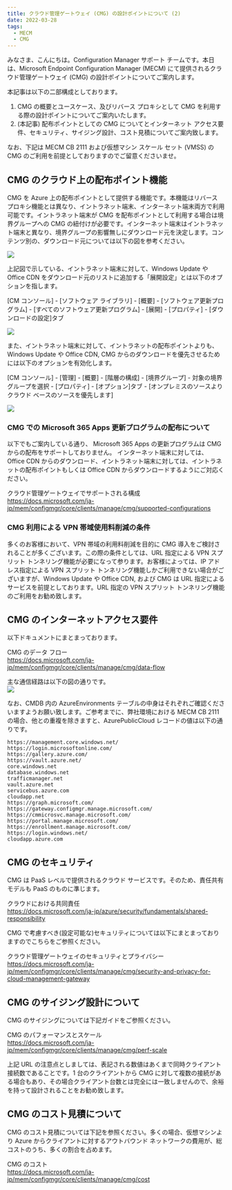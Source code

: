 ```yaml
---
title: クラウド管理ゲートウェイ (CMG) の設計ポイントについて (2)
date: 2022-03-28
tags:
  - MECM
  - CMG
---
```


みなさま、こんにちは。Configuration Manager サポート チームです。本日は、Microsoft Endpoint Configuration Manager (MECM) にて提供されるクラウド管理ゲートウェイ (CMG) の設計ポイントについてご案内します。  

本記事は以下の二部構成としております。
1. CMG の概要とユースケース、及びリバース プロキシとして CMG を利用する際の設計ポイントについてご案内いたします。
2. (本記事) 配布ポイントとしての CMG についてとインターネット アクセス要件、セキュリティ、サイジング設計、コスト見積についてご案内致します。  

なお、下記は MECM CB 2111 および仮想マシン スケール セット (VMSS) の CMG のご利用を前提としておりますのでご留意くださいませ。

## CMG のクラウド上の配布ポイント機能

CMG を Azure 上の配布ポイントとして提供する機能です。本機能はリバース プロキシ機能とは異なり、イントラネット端末、インターネット端末両方で利用可能です。イントラネット端末が CMG を配布ポイントとして利用する場合は境界グループへの CMG の紐付けが必要です。インターネット端末はイントラネット端末と異なり、境界グループの影響無しにダウンロード元を決定します。コンテンツ別の、ダウンロード元については以下の図を参考ください。

![](./20220328_02/20220328_02_01.png)  

上記図で示している、イントラネット端末に対して、Windows Update や Office CDN をダウンロード元のリストに追加する「展開設定」とは以下のオプションを指します。  

[CM コンソール] - [ソフトウェア ライブラリ] - [概要] - [ソフトウェア更新プログラム] - [すべてのソフトウェア更新プログラム] - [展開] - [プロパティ] - [ダウンロードの設定]タブ

![](./20220328_02/20220328_02_02.png)  

また、イントラネット端末に対して、イントラネットの配布ポイントよりも、Windows Update や Office CDN, CMG からのダウンロードを優先させるためには以下のオプションを有効化します。  

[CM コンソール] - [管理] - [概要] - [階層の構成] - [境界グループ] - 対象の境界グループを選択 - [プロパティ] - [オプション]タブ - [オンプレミスのソースよりクラウド ベースのソースを優先します]  

![](./20220328_02/20220328_02_03.png)  

### CMG での Microsoft 365 Apps 更新プログラムの配布について

以下でもご案内している通り、 Microsoft 365 Apps の更新プログラムは CMG からの配布をサポートしておりません。 インターネット端末に対しては、 Office CDN からのダウンロード、イントラネット端末に対しては、イントラネットの配布ポイントもしくは Office CDN からダウンロードするようにご対応ください。

クラウド管理ゲートウェイでサポートされる構成  
https://docs.microsoft.com/ja-jp/mem/configmgr/core/clients/manage/cmg/supported-configurations  

### CMG 利用による VPN 帯域使用料削減の条件

多くのお客様において、VPN 帯域の利用料削減を目的に CMG 導入をご検討されることが多くございます。この際の条件としては、URL 指定による VPN スプリット トンネリング機能が必要になって参ります。お客様によっては、IP アドレス指定による VPN スプリット トンネリング機能しかご利用できない場合がございますが、Windows Update や Office CDN, および CMG は URL 指定によるサービスを前提としております。URL 指定の VPN スプリット トンネリング機能のご利用をお勧め致します。

## CMG のインターネットアクセス要件

以下ドキュメントにまとまっております。

CMG のデータ フロー  
https://docs.microsoft.com/ja-jp/mem/configmgr/core/clients/manage/cmg/data-flow

主な通信経路は以下の図の通りです。  
![](./20220328_02/20220328_02_04.png)

なお、CMDB 内の AzureEnvironments テーブルの中身はそれぞれご確認くださいますようお願い致します。ご参考までに、弊社環境における MECM CB 2111 の場合、他との重複を除きますと、AzurePublicCloud レコードの値は以下の通りです。

```
https://management.core.windows.net/
https://login.microsoftonline.com/
https://gallery.azure.com/
https://vault.azure.net/
core.windows.net
database.windows.net
trafficmanager.net
vault.azure.net
servicebus.azure.com
cloudapp.net
https://graph.microsoft.com/
https://gateway.configmgr.manage.microsoft.com/
https://cmmicrosvc.manage.microsoft.com/
https://portal.manage.microsoft.com/
https://enrollment.manage.microsoft.com/
https://login.windows.net/
cloudapp.azure.com
```

## CMG のセキュリティ

CMG は PaaS レベルで提供されるクラウド サービスです。そのため、責任共有モデルも PaaS のものに準じます。

クラウドにおける共同責任  
https://docs.microsoft.com/ja-jp/azure/security/fundamentals/shared-responsibility

CMG で考慮すべき(設定可能な)セキュリティについては以下にまとまっておりますのでこちらをご参照ください。

クラウド管理ゲートウェイのセキュリティとプライバシー  
https://docs.microsoft.com/ja-jp/mem/configmgr/core/clients/manage/cmg/security-and-privacy-for-cloud-management-gateway

## CMG のサイジング設計について

CMG のサイジングについては下記ガイドをご参照ください。

CMG のパフォーマンスとスケール  
https://docs.microsoft.com/ja-jp/mem/configmgr/core/clients/manage/cmg/perf-scale

上記 URL の注意点としましては、表記される数値はあくまで同時クライアント接続数であることです。1 台のクライアントから CMG に対して複数の接続がある場合もあり、その場合クライアント台数とは完全には一致しませんので、余裕を持って設計されることをお勧め致します。


## CMG のコスト見積について

CMG のコスト見積については下記を参照ください。多くの場合、仮想マシンより Azure からクライアントに対するアウトバウンド ネットワークの費用が、総コストのうち、多くの割合を占めます。

CMG のコスト  
https://docs.microsoft.com/ja-jp/mem/configmgr/core/clients/manage/cmg/cost